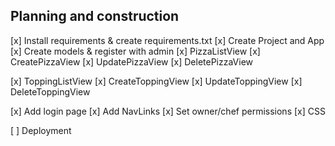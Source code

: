 ## Planning and construction


[x] Install requirements & create requirements.txt
[x] Create Project and App
[x] Create models & register with admin
[x] PizzaListView 
[x] CreatePizzaView 
[x] UpdatePizzaView
[x] DeletePizzaView

[x] ToppingListView
[x] CreateToppingView
[x] UpdateToppingView
[x] DeleteToppingView

[x] Add login page 
[x] Add NavLinks
[x] Set owner/chef permissions
[x] CSS

[ ] Deployment 
